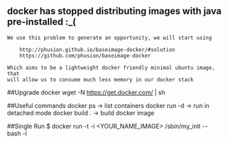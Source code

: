 ## docker has stopped distributing images with java pre-installed :_(
    We use this problem to generate an opportunity, we will start using

        http://phusion.github.io/baseimage-docker/#solution
        https://github.com/phusion/baseimage-docker

    Which aims to be a lightweight docker friendly minimal ubuntu image, that
    will allow us to consume much less memory in our docker stack

##Upgrade docker
    wget -N https://get.docker.com/ | sh

##Useful commands
    docker ps  -> list containers
    docker run -d  -> run in detached mode
    docker build .  -> build docker image

##Single Run
    $ docker run -t -i <YOUR_NAME_IMAGE> /sbin/my_init -- bash -l


